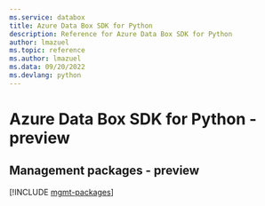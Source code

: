 ```yaml
---
ms.service: databox
title: Azure Data Box SDK for Python
description: Reference for Azure Data Box SDK for Python
author: lmazuel
ms.topic: reference
ms.author: lmazuel
ms.data: 09/20/2022
ms.devlang: python
---
```

# Azure Data Box SDK for Python - preview

## Management packages - preview
[!INCLUDE [mgmt-packages](data-box-mgmt-index.md)]